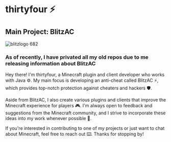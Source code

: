 # thirtyfour ⚡
## Main Project: BlitzAC
![blitzlogo 682](https://user-images.githubusercontent.com/93525492/227775228-177fd150-e162-4e0b-8c13-8b52cd357f13.png)
### As of recently, I have privated all my old repos due to me releasing information about BlitzAC

Hey there! I'm thirtyfour, a Minecraft plugin and client developer who works with Java ⚙️. My main focus is developing an anti-cheat called BlitzAC ⚡, which provides top-notch protection against cheaters and hackers 🛡️.

Aside from BlitzAC, I also create various plugins and clients that improve the Minecraft experience for players 🎮. I'm always open to feedback and suggestions from the Minecraft community, and I strive to incorporate these ideas into my work whenever possible 💬.

If you're interested in contributing to one of my projects or just want to chat about Minecraft, feel free to reach out ⌨️. Thanks for stopping by!
